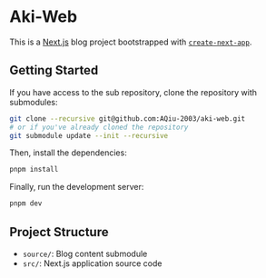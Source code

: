# Aki-Web

This is a [Next.js](https://nextjs.org) blog project bootstrapped with [`create-next-app`](https://nextjs.org/docs/app/api-reference/cli/create-next-app).

## Getting Started

If you have access to the sub repository, clone the repository with submodules:

```bash
git clone --recursive git@github.com:AQiu-2003/aki-web.git
# or if you've already cloned the repository
git submodule update --init --recursive
```

Then, install the dependencies:

```bash
pnpm install
```

Finally, run the development server:

```bash
pnpm dev
```

## Project Structure

- `source/`: Blog content submodule
- `src/`: Next.js application source code
